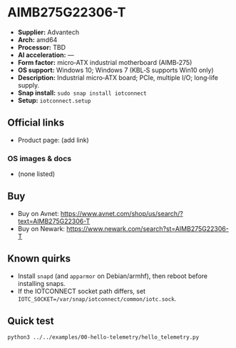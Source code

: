 # AIMB275G22306-T

- **Supplier:** Advantech
- **Arch:** amd64
- **Processor:** TBD
- **AI acceleration:** —
- **Form factor:** micro‑ATX industrial motherboard (AIMB‑275)
- **OS support:** Windows 10; Windows 7 (KBL‑S supports Win10 only)
- **Description:** Industrial micro‑ATX board; PCIe, multiple I/O; long‑life supply.
- **Snap install:** `sudo snap install iotconnect`
- **Setup:** `iotconnect.setup`

## Official links
- Product page: (add link)

### OS images & docs
- (none listed)

## Buy
- Buy on Avnet: https://www.avnet.com/shop/us/search/?text=AIMB275G22306-T
- Buy on Newark: https://www.newark.com/search?st=AIMB275G22306-T

## Known quirks
- Install `snapd` (and `apparmor` on Debian/armhf), then reboot before installing snaps.
- If the IOTCONNECT socket path differs, set `IOTC_SOCKET=/var/snap/iotconnect/common/iotc.sock`.

## Quick test
```bash
python3 ../../examples/00-hello-telemetry/hello_telemetry.py
```
